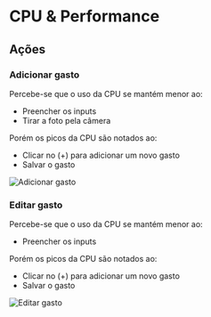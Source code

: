 # CPU & Performance
## Ações
### Adicionar gasto

Percebe-se que o uso da CPU se mantém menor ao:
- Preencher os inputs
- Tirar a foto pela câmera

Porém os picos da CPU são notados ao:
- Clicar no (+) para adicionar um novo gasto
- Salvar o gasto

![Adicionar gasto](https://i.imgur.com/H7rbCcc.png?1)

### Editar gasto

Percebe-se que o uso da CPU se mantém menor ao:
- Preencher os inputs

Porém os picos da CPU são notados ao:
- Clicar no (+) para adicionar um novo gasto
- Salvar o gasto

![Editar gasto](https://i.imgur.com/Ab8QXlv.png?1)
